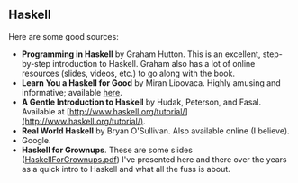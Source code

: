## Haskell

Here are some good sources:
- **Programming in Haskell** by Graham Hutton.
This is an excellent, step-by-step introduction to Haskell. Graham also has a lot of online resources (slides, videos, etc.) to go along with the book.
- **Learn You a Haskell for Good** by Miran Lipovaca.
Highly amusing and informative; available [here](https://learnyouahaskell.com/).
- **A Gentle Introduction to Haskell** by Hudak, Peterson, and Fasal. 
Available at [http://www.haskell.org/tutorial/](http://www.haskell.org/tutorial/).
- **Real World Haskell** by Bryan O'Sullivan.
Also available online (I believe). 
-  Google.
- **Haskell for Grownups**. These are some slides ([HaskellForGrownups.pdf](HaskellForGrownups.pdf)) I've presented here and there over the years as a quick intro to Haskell and what all the fuss is about.
